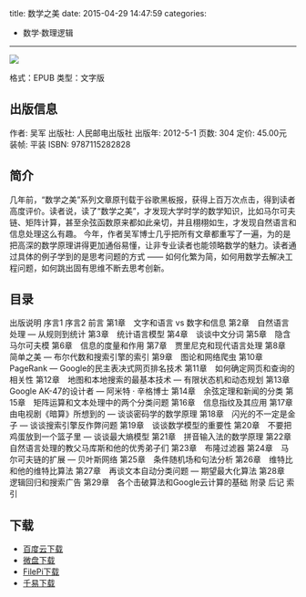 title: 数学之美
date: 2015-04-29 14:47:59
categories:
  - 数学·数理逻辑
---

![](http://img3.douban.com/lpic/s9114855.jpg)

格式：EPUB
类型：文字版

<!--more-->

## 出版信息 ##

作者: 吴军 
出版社: 人民邮电出版社
出版年: 2012-5-1
页数: 304
定价: 45.00元
装帧: 平装
ISBN: 9787115282828

## 简介 ##

几年前，“数学之美”系列文章原刊载于谷歌黑板报，获得上百万次点击，得到读者高度评价。读者说，读了“数学之美”，才发现大学时学的数学知识，比如马尔可夫链、矩阵计算，甚至余弦函数原来都如此亲切，并且栩栩如生，才发现自然语言和信息处理这么有趣。
今年，作者吴军博士几乎把所有文章都重写了一遍，为的是把高深的数学原理讲得更加通俗易懂，让非专业读者也能领略数学的魅力。读者通过具体的例子学到的是思考问题的方式 —— 如何化繁为简，如何用数学去解决工程问题，如何跳出固有思维不断去思考创新。

## 目录 ##

出版说明
序言1
序言2
前言
第1章　文字和语言 vs 数字和信息
第2章　自然语言处理 — 从规则到统计
第3章　统计语言模型
第4章　谈谈中文分词
第5章　隐含马尔可夫模
第6章　信息的度量和作用
第7章　贾里尼克和现代语言处理
第8章　简单之美 — 布尔代数和搜索引擎的索引
第9章　图论和网络爬虫
第10章　PageRank — Google的民主表决式网页排名技术
第11章　如何确定网页和查询的相关性
第12章　地图和本地搜索的最基本技术 — 有限状态机和动态规划
第13章　Google AK-47的设计者 — 阿米特 · 辛格博士
第14章　余弦定理和新闻的分类
第15章　矩阵运算和文本处理中的两个分类问题
第16章　信息指纹及其应用
第17章　由电视剧《暗算》所想到的 — 谈谈密码学的数学原理
第18章　闪光的不一定是金子 — 谈谈搜索引擎反作弊问题
第19章　谈谈数学模型的重要性
第20章　不要把鸡蛋放到一个篮子里 — 谈谈最大熵模型
第21章　拼音输入法的数学原理
第22章　自然语言处理的教父马库斯和他的优秀弟子们
第23章　布隆过滤器
第24章　马尔可夫链的扩展 — 贝叶斯网络
第25章　条件随机场和句法分析
第26章　维特比和他的维特比算法
第27章　再谈文本自动分类问题 — 期望最大化算法
第28章　逻辑回归和搜索广告
第29章　各个击破算法和Google云计算的基础
附录
后记
索引

## 下载

* [百度云下载](http://pan.baidu.com/s/1qWBYzTy)
* [微盘下载](http://vdisk.weibo.com/s/qBHeHbwa2TRdd)
* [FilePi下载](http://filepi.com/i/qjGsciK)
* [千易下载](http://1000eb.com/1dyio)